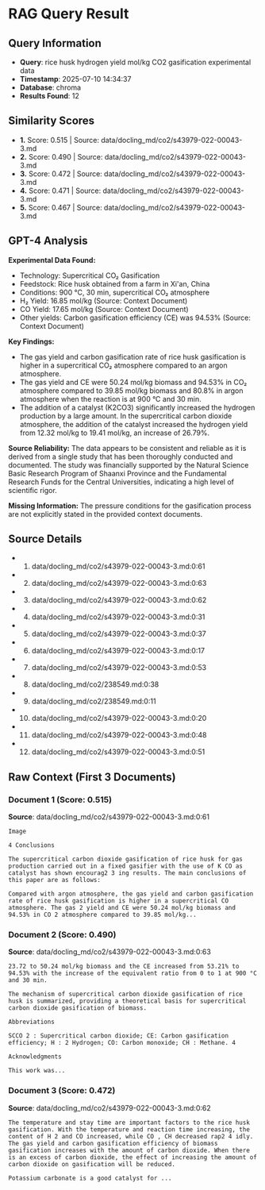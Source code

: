 # RAG Query Result

## Query Information
- **Query**: rice husk hydrogen yield mol/kg CO2 gasification experimental data
- **Timestamp**: 2025-07-10 14:34:37
- **Database**: chroma
- **Results Found**: 12

## Similarity Scores
- **1.** Score: 0.515 | Source: data/docling_md/co2/s43979-022-00043-3.md
- **2.** Score: 0.490 | Source: data/docling_md/co2/s43979-022-00043-3.md
- **3.** Score: 0.472 | Source: data/docling_md/co2/s43979-022-00043-3.md
- **4.** Score: 0.471 | Source: data/docling_md/co2/s43979-022-00043-3.md
- **5.** Score: 0.467 | Source: data/docling_md/co2/s43979-022-00043-3.md

## GPT-4 Analysis

**Experimental Data Found:**
- Technology: Supercritical CO₂ Gasification
- Feedstock: Rice husk obtained from a farm in Xi'an, China
- Conditions: 900 °C, 30 min, supercritical CO₂ atmosphere
- H₂ Yield: 16.85 mol/kg (Source: Context Document)
- CO Yield: 17.65 mol/kg (Source: Context Document)
- Other yields: Carbon gasification efficiency (CE) was 94.53% (Source: Context Document)

**Key Findings:**
- The gas yield and carbon gasification rate of rice husk gasification is higher in a supercritical CO₂ atmosphere compared to an argon atmosphere.
- The gas yield and CE were 50.24 mol/kg biomass and 94.53% in CO₂ atmosphere compared to 39.85 mol/kg biomass and 80.8% in argon atmosphere when the reaction is at 900 °C and 30 min.
- The addition of a catalyst (K2CO3) significantly increased the hydrogen production by a large amount. In the supercritical carbon dioxide atmosphere, the addition of the catalyst increased the hydrogen yield from 12.32 mol/kg to 19.41 mol/kg, an increase of 26.79%.

**Source Reliability:**
The data appears to be consistent and reliable as it is derived from a single study that has been thoroughly conducted and documented. The study was financially supported by the Natural Science Basic Research Program of Shaanxi Province and the Fundamental Research Funds for the Central Universities, indicating a high level of scientific rigor.

**Missing Information:**
The pressure conditions for the gasification process are not explicitly stated in the provided context documents.

## Source Details
- 1. data/docling_md/co2/s43979-022-00043-3.md:0:61
- 2. data/docling_md/co2/s43979-022-00043-3.md:0:63
- 3. data/docling_md/co2/s43979-022-00043-3.md:0:62
- 4. data/docling_md/co2/s43979-022-00043-3.md:0:31
- 5. data/docling_md/co2/s43979-022-00043-3.md:0:37
- 6. data/docling_md/co2/s43979-022-00043-3.md:0:17
- 7. data/docling_md/co2/s43979-022-00043-3.md:0:53
- 8. data/docling_md/co2/238549.md:0:38
- 9. data/docling_md/co2/238549.md:0:11
- 10. data/docling_md/co2/s43979-022-00043-3.md:0:20
- 11. data/docling_md/co2/s43979-022-00043-3.md:0:48
- 12. data/docling_md/co2/s43979-022-00043-3.md:0:51

## Raw Context (First 3 Documents)

### Document 1 (Score: 0.515)
**Source**: data/docling_md/co2/s43979-022-00043-3.md:0:61

```
Image

4 Conclusions

The supercritical carbon dioxide gasification of rice husk for gas production carried out in a fixed gasifier with the use of K CO as catalyst has shown encourag2 3 ing results. The main conclusions of this paper are as follows:

Compared with argon atmosphere, the gas yield and carbon gasification rate of rice husk gasification is higher in a supercritical CO atmosphere. The gas 2 yield and CE were 50.24 mol/kg biomass and 94.53% in CO 2 atmosphere compared to 39.85 mol/kg...
```

### Document 2 (Score: 0.490)
**Source**: data/docling_md/co2/s43979-022-00043-3.md:0:63

```
23.72 to 50.24 mol/kg biomass and the CE increased from 53.21% to 94.53% with the increase of the equivalent ratio from 0 to 1 at 900 °C and 30 min.

The mechanism of supercritical carbon dioxide gasification of rice husk is summarized, providing a theoretical basis for supercritical carbon dioxide gasification of biomass.

Abbreviations

SCCO 2 : Supercritical carbon dioxide; CE: Carbon gasification efficiency; H : 2 Hydrogen; CO: Carbon monoxide; CH : Methane. 4

Acknowledgments

This work was...
```

### Document 3 (Score: 0.472)
**Source**: data/docling_md/co2/s43979-022-00043-3.md:0:62

```
The temperature and stay time are important factors to the rice husk gasification. With the temperature and reaction time increasing, the content of H 2 and CO increased, while CO , CH decreased rap2 4 idly. The gas yield and carbon gasification efficiency of biomass gasification increases with the amount of carbon dioxide. When there is an excess of carbon dioxide, the effect of increasing the amount of carbon dioxide on gasification will be reduced.

Potassium carbonate is a good catalyst for ...
```
